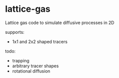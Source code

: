 # lattice-gas
Lattice gas code to simulate diffusive processes in 2D

supports:
* 1x1 and 2x2 shaped tracers

todo:
* trapping
* arbitrary tracer shapes
* rotational diffusion
